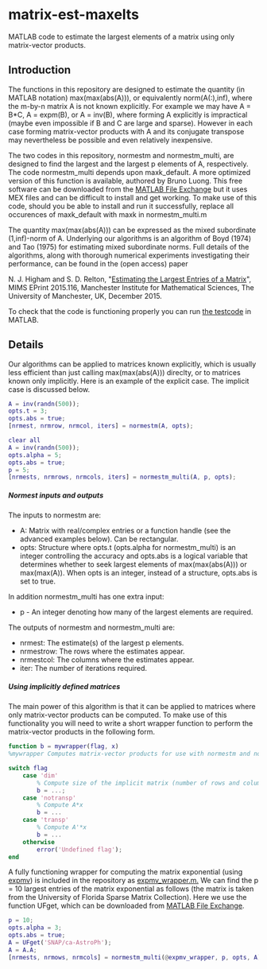 # matrix-est-maxelts
MATLAB code to estimate the largest elements of a matrix using only matrix-vector products.

## Introduction
The functions in this repository are designed to estimate the quantity
(in MATLAB notation) max(max(abs(A))), or equivalently norm(A(:),inf), where
the m-by-n matrix A is not known explicitly.  For example we may have A =
B*C, A = expm(B), or A = inv(B), where forming A explicitly is impractical
(maybe even impossible if B and C are large and sparse).  However in each
case forming matrix-vector products with A and its conjugate transpose may
nevertheless be possible and even relatively inexpensive.

The two codes in this repository, normestm and normestm_multi, are
designed to find the largest and the largest p elements of A,
respectively.
The code normestm_multi depends upon maxk_default.
A more optimized version of this function is available,
authored by Bruno Luong.
This free software can be downloaded from the
[MATLAB File
Exchange](http://uk.mathworks.com/matlabcentral/fileexchange/23576-min-max-selection)
but it uses MEX files and can be difficult to install and get working.
To make use of this code, should you be able to install and run it successfully,
replace all occurences of maxk_default with maxk in normestm_multi.m

The quantity max(max(abs(A))) can be expressed as the mixed subordinate
(1,inf)-norm of A.  Underlying our algorithms is an algorithm of Boyd
(1974) and Tao (1975) for estimating mixed subordinate norms.
Full details of the algorithms,
along with thorough numerical experiments
investigating their performance, can be found in the (open access) paper

N. J. Higham and S. D. Relton, "[Estimating the Largest Entries of a Matrix](http://eprints.ma.man.ac.uk/2424)", MIMS EPrint
2015.116, Manchester Institute for Mathematical Sciences, The University of
Manchester, UK, December 2015.

To check that the code is functioning properly you can run
[the testcode](normestm_testcode.m) in MATLAB.

## Details
Our algorithms can be applied to matrices known explicitly, which is usually less efficient than just calling max(max(abs(A))) direclty, or to matrices known only implicitly. Here is an example of the explicit case.
The implicit case is discussed below.

```matlab
A = inv(randn(500));
opts.t = 3;
opts.abs = true;
[nrmest, nrmrow, nrmcol, iters] = normestm(A, opts);

clear all
A = inv(randn(500));
opts.alpha = 5;
opts.abs = true;
p = 5;
[nrmests, nrmrows, nrmcols, iters] = normestm_multi(A, p, opts);
```
##### Normest inputs and outputs
The inputs to normestm are:
* A:     Matrix with real/complex entries or a function handle (see the advanced examples below). Can be rectangular.
* opts:  Structure where opts.t (opts.alpha for normestm_multi) is an integer
       controlling the accuracy and opts.abs is a logical variable that
       determines whether to seek largest elements of max(max(abs(A))) or max(max(A)). When opts is
       an integer, instead of a structure, opts.abs is set to true.

In addition normestm_multi has one extra input:
* p - An integer denoting how many of the largest elements are required.

The outputs of normestm and normestm_multi are:
* nrmest:     The estimate(s) of the largest p elements.
* nrmestrow:  The rows where the estimates appear.
* nrmestcol:  The columns where the estimates appear.
* iter:       The number of iterations required.

##### Using implicitly defined matrices
The main power of this algorithm is that it can be applied to matrices
where only matrix-vector products can be computed.  To make use of this
functionality you will need to write a short wrapper function to perform
the matrix-vector products in the following form.

```matlab
function b = mywrapper(flag, x)
%mywrapper Computes matrix-vector products for use with normestm and normestm_multi.

switch flag
    case 'dim'
        % Compute size of the implicit matrix (number of rows and columns).
        b = ...;
    case 'notransp'
        % Compute A*x
        b = ...
    case 'transp'
        % Compute A'*x
        b = ...
    otherwise
        error('Undefined flag');
end
```

A fully functioning wrapper for computing the matrix exponential (using [expmv](http://www.mathworks.com/matlabcentral/fileexchange/29576-matrix-exponential-times-a-vector))
is included in the repository as [expmv_wrapper.m.](expmv_wrapper.m)
We can find the p = 10 largest entries of the matrix exponential as follows
(the matrix is taken from the University of Florida Sparse Matrix Collection).
Here we use the function UFget, which can be downloaded from
[MATLAB File Exchange](http://www.mathworks.com/matlabcentral/fileexchange/11896-ufget--matlab-interface-to-the-uf-sparse-matrix-collection#comments).

```matlab
p = 10;
opts.alpha = 3;
opts.abs = true;
A = UFget('SNAP/ca-AstroPh');
A = A.A;
[nrmests, nrmows, nrmcols] = normestm_multi(@expmv_wrapper, p, opts, A);
```
